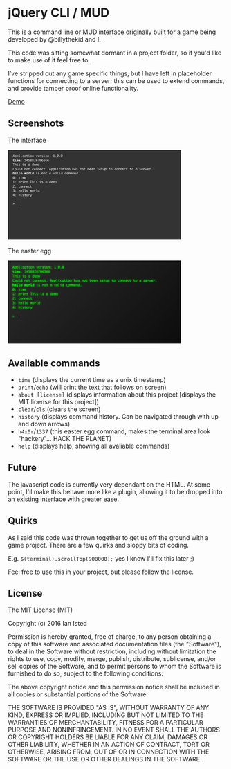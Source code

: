 # jQuery CLI / MUD

This is a command line or MUD interface originally built for a game being developed by @billythekid
and I.

This code was sitting somewhat dormant in a project folder, so if you'd like to make use of it feel free to.

I’ve stripped out any game specific things, but I have left in placeholder functions for connecting to a server; this can be used to extend commands, and provide tamper proof online functionality.

<a href="http://ianisted.github.io/jquery-cli" target="_blank">Demo</a>

## Screenshots

The interface

<img src="https://raw.githubusercontent.com/ianisted/jquery-cli/master/cli.jpg" width="400" />

The easter egg

<img src="https://raw.githubusercontent.com/ianisted/jquery-cli/master/1337.jpg" width="400" />


## Available commands

- `time` (displays the current time as a unix timestamp)
- `print`/`echo` (will print the text that follows on screen)
- `about [license]` (displays information about this project [displays the MIT license for this project])
- `clear`/`cls` (clears the screen)
- `history` (displays command history. Can be navigated through with up and down arrows)
- `h4x0r`/`1337` (this easter egg command, makes the terminal area look "hackery"... HACK THE PLANET)
- `help` (displays help, showing all avaliable commands)

## Future

The javascript code is currently very dependant on the HTML.
At some point, I'll make this behave more like a plugin, allowing it to be dropped into an existing interface with greater ease.

## Quirks

As I said this code was thrown together to get us off the ground with a game project.
There are a few quirks and sloppy bits of coding.

E.g. `$(terminal).scrollTop(900000);` yes I know I'll fix this later ;)

Feel free to use this in your project, but please follow the license.

## License

The MIT License (MIT)

Copyright (c) 2016 Ian Isted

Permission is hereby granted, free of charge, to any person obtaining a copy
of this software and associated documentation files (the "Software"), to deal
in the Software without restriction, including without limitation the rights
to use, copy, modify, merge, publish, distribute, sublicense, and/or sell
copies of the Software, and to permit persons to whom the Software is
furnished to do so, subject to the following conditions:

The above copyright notice and this permission notice shall be included in all
copies or substantial portions of the Software.

THE SOFTWARE IS PROVIDED "AS IS", WITHOUT WARRANTY OF ANY KIND, EXPRESS OR
IMPLIED, INCLUDING BUT NOT LIMITED TO THE WARRANTIES OF MERCHANTABILITY,
FITNESS FOR A PARTICULAR PURPOSE AND NONINFRINGEMENT. IN NO EVENT SHALL THE
AUTHORS OR COPYRIGHT HOLDERS BE LIABLE FOR ANY CLAIM, DAMAGES OR OTHER
LIABILITY, WHETHER IN AN ACTION OF CONTRACT, TORT OR OTHERWISE, ARISING FROM,
OUT OF OR IN CONNECTION WITH THE SOFTWARE OR THE USE OR OTHER DEALINGS IN THE
SOFTWARE.
